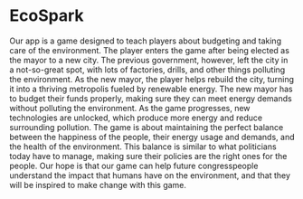 # EcoSpark

Our app is a game designed to teach players about budgeting and taking care of the environment. The player enters the game after being elected as the mayor to a new city. The previous government, however, left the city in a not-so-great spot, with lots of factories, drills, and other things polluting the environment. As the new mayor, the player helps rebuild the city, turning it into a thriving metropolis fueled by renewable energy. The new mayor has to budget their funds properly, making sure they can meet energy demands without polluting the environment. As the game progresses, new technologies are unlocked, which produce more energy and reduce surrounding pollution. The game is about maintaining the perfect balance between the happiness of the people, their energy usage and demands, and the health of the environment. This balance is similar to what politicians today have to manage, making sure their policies are the right ones for the people. Our hope is that our game can help future congresspeople understand the impact that humans have on the environment, and that they will be inspired to make change with this game.
